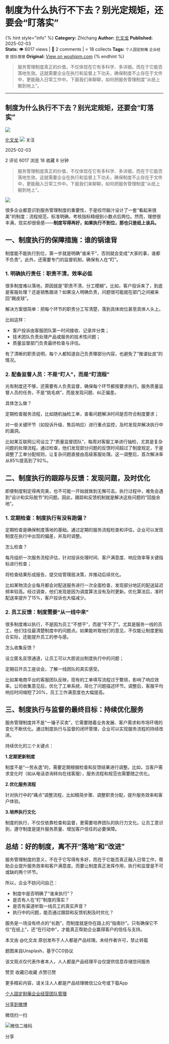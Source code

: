 # 制度为什么执行不下去？别光定规矩，还要会“盯落实”
{% hint style="info" %}
**Category:** Zhichang
**Author:** [化文龙](https://www.woshipm.com/u/285936)
**Published:** 2025-02-03  
**Stats:** 👁️ 6017 views | 💬 2 comments | ⭐ 18 collects
**Tags:** `个人固定耐庵` `企业经营` `团队管理`
**Original:** [View on woshipm.com](https://www.woshipm.com/zhichang/6175251.html)
{% endhint %}
> 服务管理制度真正的价值，不仅体现在它有多科学、多详细，而在于它能否落地生效。这就需要企业在执行和监督上下功夫，确保制度不止存在于文件中，更能融入日常工作中。下面我们来聊聊，如何把服务管理制度“从纸上搬到地上”。

---

## 制度为什么执行不下去？别光定规矩，还要会“盯落实”

[![](https://static.woshipm.com/view/woshipm_api_def_20250117141911_4838.jpg?imageView2/1/w/72/h/72/q/100)](https://www.woshipm.com/u/285936)

[化文龙](https://www.woshipm.com/u/285936) ![](https://static.woshipm.com/tag/1101_1@2x.png) 关注

2025-02-03

2 评论 6017 浏览 18 收藏 8 分钟

> 服务管理制度真正的价值，不仅体现在它有多科学、多详细，而在于它能否落地生效。这就需要企业在执行和监督上下功夫，确保制度不止存在于文件中，更能融入日常工作中。下面我们来聊聊，如何把服务管理制度“从纸上搬到地上”。

![](https://image.woshipm.com/2023/04/14/85ddeba4-daa1-11ed-95a1-00163e0b5ff3.png)

很多企业都意识到服务管理制度的重要性，于是绞尽脑汁设计了一套“看起来很美”的制度：流程规范，标准明确，考核指标精细到小数点后两位。然而，理想很丰满，现实却很骨感——**制度写得再好，如果执行不到位，那也只是纸上谈兵。**

## 一、制度执行的保障措施：谁的锅谁背

制度能不能执行到位，第一步就是明确“谁来干”，否则就会变成“大家的事，谁都不负责”。此外，还需要专门的监督机制，确保有人在“盯”。

### 1\. 明确执行责任：职责不清，效率必低

很多制度难以落地，原因就是“职责不清，分工模糊”。比如，客户投诉来了，到底是客服处理？还是销售跟进？如果没人明确负责，问题很可能就在部门之间被来回“踢皮球”。

解决方案很简单：把每个环节的职责分工写清楚，落到具体岗位甚至具体人头上。

比如这样：

*   客户投诉由客服团队第一时间接收、记录并分类；
*   技术团队负责处理产品或服务的技术性问题；
*   质量监督部门负责最终检查与评估。

有了清晰的职责说明，每个人都知道自己负责哪部分内容，也避免了“推诿扯皮”的情况。

### 2\. 配备监督人员：不是“盯人”，而是“盯流程”

光有制度还不够，还需要有人负责监督，确保每个环节都按要求执行。服务质量监督人员的任务，不是“挑毛病”，而是发现问题、纠正偏差。

具体怎么做？

定期检查服务流程，比如随机抽检工单，查看问题解决时间是否符合制度要求；

对一些关键环节（如投诉升级、售后响应）进行重点监控，及时发现并解决执行中的漏洞。

比如某互联网公司设立了“质量监督团队”，每周对客服工单进行抽检，尤其是复杂问题的处理流程。通过检查，他们发现部分问题的反馈时间超过了制度规定，于是调整了工单分配规则，让复杂问题直接由高级客服处理。这一调整后，首次解决率从85%提高到了92%。

## 二、制度执行的跟踪与反馈：发现问题，及时优化

即便制度制定得再完美，也不可能一开始就做到无懈可击。执行过程中，难免会遇到“设计和实际脱节”的问题。因此，跟踪和反馈机制就是解决这些问题的“回旋余地”。

### 1\. 定期检查：制度执行有没有跑偏？

定期检查是确保制度落地的基础。通过定期的服务流程检查和评估，企业可以发现制度在执行中出现的偏差，并及时调整。

怎么检查？

每月组织一次服务流程评估，针对投诉处理时间、客户满意度、响应效率等关键指标进行检查；

将检查结果形成报告，提交给管理层决策，并推动后续优化。

比如某物流企业每月都会对配送服务进行一次全面检查，发现部分地区的配送延迟频率较高。经过调查，他们发现是因为调度算法没有及时更新。优化算法后，准时配送率提升了15%，客户投诉也大幅减少。

### 2\. 员工反馈：制度需要“从一线中来”

很多制度难以执行，不是因为员工“不想干”，而是“干不了”。尤其是服务一线的员工，他们往往最清楚制度中的问题点。如果能听取他们的意见，不仅能让制度更贴合实际，还能提升员工的参与感。

怎么收集反馈？

设立匿名反馈通道，让员工可以大胆说出制度执行中的问题；

定期召开员工座谈会，了解一线团队的真实感受。

比如某电商平台的客服团队反映，现有的工单填写流程过于繁琐，影响了响应效率。公司收集意见后，优化了工单系统，简化了问题描述环节。调整后，客服平均响应时间缩短了20%，员工工作满意度也大幅提高。

## 三、制度执行与监督的最终目标：持续优化服务

服务管理制度并不是“一锤子买卖”，它需要随着业务发展、客户需求和市场环境的变化不断优化。通过制度执行与监督的闭环管理，企业可以实现服务流程的持续改进。

持续优化的三个关键点：

**1.定期更新制度**

制度不是“一劳永逸”的，需要定期根据检查和反馈结果进行调整。比如，当客户需求变化时（如从电话咨询转向在线客服），服务流程和规范也需要随之优化。

**2.优化服务流程**

针对执行中的“痛点”调整流程，比如精简步骤、调整职责分配，提升服务效率和客户体验。

**3.培养执行文化**

制度的执行，不仅仅依靠检查和监督，更需要培养团队的执行力文化。让员工意识到，遵守制度是提升服务质量、增加客户信任的必要保障。

## 总结：好的制度，离不开“落地”和“改进”

服务管理制度的意义，不在于它写得有多好，而在于它能否真正融入日常工作，帮助企业提升服务效率和客户满意度。而要让制度真正发挥作用，执行和监督是不可或缺的两个环节。

所以，企业不妨问问自己：

*   制度中是否明确了“谁来执行”？
*   是否有人在“盯”制度的落实？
*   是否有渠道听取一线员工的真实声音？
*   执行中的问题，能否通过跟踪和反馈机制及时优化？

服务是一场没有终点的“长跑”，而制度就是你在路上的“指南针”。只有确保它不仅“在纸上”，还“在行动中”，才能真正帮助企业赢得客户的信任与支持。

本文由 @化文龙 原创发布于人人都是产品经理。未经作者许可，禁止转载

题图来自Unsplash，基于CC0协议

该文观点仅代表作者本人，人人都是产品经理平台仅提供信息存储空间服务

赞赏 收藏已收藏 点赞已赞

更多精彩内容，请关注人人都是产品经理微信公众号或下载App

[个人固定耐庵](https://www.woshipm.com/tag/%e4%b8%aa%e4%ba%ba%e5%9b%ba%e5%ae%9a%e8%80%90%e5%ba%b5)[企业经营](https://www.woshipm.com/tag/%e4%bc%81%e4%b8%9a%e7%bb%8f%e8%90%a5)[团队管理](https://www.woshipm.com/tag/%e5%9b%a2%e9%98%9f%e7%ae%a1%e7%90%86)

[分享到微博](https://service.weibo.com/share/share.php?appkey=2775287854&title=制度为什么执行不下去？别光定规矩，还要会“盯落实”&url=https://www.woshipm.com/zhichang/6175251.html&pic=https://image.woshipm.com/2023/04/14/85ddeba4-daa1-11ed-95a1-00163e0b5ff3.png)

微信扫一扫

![微信二维码](https://api.pwmqr.com/qrcode/create/?url=https://www.woshipm.com/zhichang/6175251.html)

分享